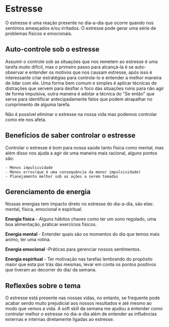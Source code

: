 # Estresse

O estresse é uma reação presente no dia-a-dia que ocorre quando nos sentimos ameaçados e/ou irritados. O estresse pode gerar uma série de problemas físicos e emocionais.

## Auto-controle sob o estresse

Assumir o controle sob as situações que nos remetem ao estresse é uma tarefa muito difícil, mas o primeiro passo para alcançá-la é se auto-observar e entender os motivos que nos causam estresse, após isso é interessante criar estratégias para controla-lo e entender a melhor maneira de lidar com ele. Uma forma bem comum e simples é aplicar técnicas de distrações que servem para desfiar o foco das situações ruins para não agir de forma impulsiva, outra maneira é adotar a técnica do "Se então" que serve para identificar antecipadamente fatos que podem atrapalhar no cumprimento de alguma tarefa. 

Não é possível eliminar o estresse na nossa vida mas podemos controlar como ele nos afeta.

## Benefícios de saber controlar o estresse

Controlar o estresse é bom para nossa saúde tanto física como mental, mas além disso nos ajuda a agir de uma maneira mais racional, alguns pontos são:

    - Menos impulsividade
    - Menos erros(que é uma consequência da menor impulsividade)
    - Planejamento melhor sob as ações a serem tomadas

## Gerenciamento de energia

Nossas energias tem impacto direto no estresse do dia-a-dia, são elas: mental, física, emocional e espiritual. 

**Energia física** - Alguns hábitos chaves como ter um sono regulado, uma boa alimentação, práticar exercícios físicos.

**Energia mental** - Entender quais são os momentos do dia que temos mais animo, ter uma rotina.

**Energia emocional** -Práticas para gerenciar nossos sentimentos. 

**Energia espiritual** - Ter motivação nas tarefas lembrando do propósito maior que esta por trás das mesmas, levar em conta os pontos positivos que tiveram ao decorrer do dia/ da semana.

## Reflexões sobre o tema

O estresse está presente nas nossas vidas, no entanto, se frequente pode acabar sendo muito prejudicial aos nossos resultados e até mesmo ao modo que vemos a vida.
A soft skill da semana me ajudou a entender como controlar melhor o estresse no dia-a-dia além de entender as influências externas e internas diretamente ligadas ao estresse.
